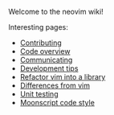 Welcome to the neovim wiki!

Interesting pages:

- [Contributing](Contributing)
- [Code overview](Code-overview)
- [Communicating](Communicating)
- [Development tips](Development-tips)
- [Refactor vim into a library](Refactor-vim-into-a-library)
- [Differences from vim](Differences-from-vim)
- [Unit testing](Unit-testing)
- [Moonscript code style](Moonscript-code-style)